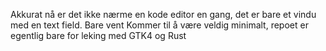 Akkurat nå er det ikke nærme en kode editor en gang, det er bare et vindu med en text field. Bare vent
Kommer til å være veldig minimalt, repoet er egentlig bare for leking med GTK4 og Rust
